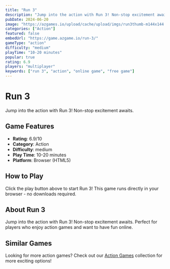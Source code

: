 ```yaml
---
title: "Run 3"
description: "Jump into the action with Run 3! Non-stop excitement awaits."
pubDate: 2024-06-20
image: "https://azgames.io/upload/cache/upload/imgs/run3thumb-m144x144.webp"
categories: ["Action"]
featured: false
embedUrl: "https://game.azgame.io/run-3/"
gameType: "action"
difficulty: "medium"
playTime: "10-20 minutes"
popular: true
rating: 6.9
players: "multiplayer"
keywords: ["run 3", "action", "online game", "free game"]
---
```


# Run 3

Jump into the action with Run 3! Non-stop excitement awaits.

## Game Features

- **Rating**: 6.9/10
- **Category**: Action
- **Difficulty**: medium
- **Play Time**: 10-20 minutes
- **Platform**: Browser (HTML5)

## How to Play

Click the play button above to start Run 3! This game runs directly in your browser - no downloads required.

## About Run 3

Jump into the action with Run 3! Non-stop excitement awaits. Perfect for players who enjoy action games and want to have fun online.

## Similar Games

Looking for more action games? Check out our [Action Games](/categories/action) collection for more exciting options!
